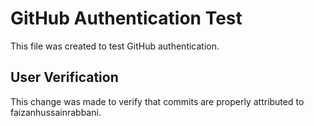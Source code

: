 # GitHub Authentication Test

This file was created to test GitHub authentication.

## User Verification

This change was made to verify that commits are properly attributed to faizanhussainrabbani.
